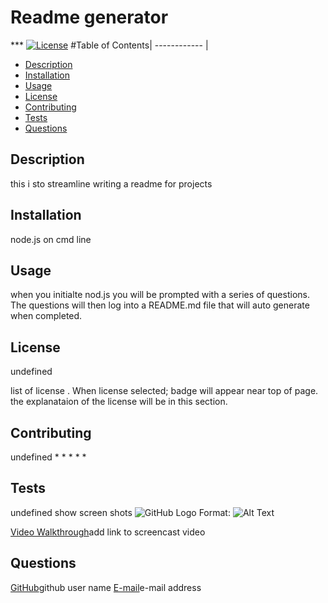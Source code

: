 # Readme generator
*** [![License](https://img.shields.io/badge/License-Apache%202.0-blue.svg)](https://opensource.org/licenses/Apache-2.0)
#Table of Contents|
------------ | 
  * [Description](#description)
  * [Installation](#installation) 
  * [Usage](#usage)
  * [License](#license)
  * [Contributing](#contributing)
  * [Tests](#tests)
  * [Questions](#questions)


## Description
this i sto streamline writing a readme for projects



## Installation
node.js on cmd line


## Usage
when you initialte nod.js you will be prompted with a series of questions.  The questions will then log into a README.md file that will auto generate when completed. 


## License
undefined

list of license . When license selected; badge will appear near top of page. 
the explanataion of the license will be in this section.

## Contributing
undefined
*
*
*
*
*

 

## Tests
undefined
show screen shots ![GitHub Logo](/images/logo.png)
Format: ![Alt Text](url)

[Video Walkthrough]()add link to screencast video 

## Questions
[GitHub]()github user name
[E-mail]()e-mail address

